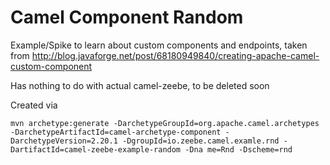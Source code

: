 # Camel Component Random

Example/Spike to learn about custom components and endpoints, taken from http://blog.javaforge.net/post/68180949840/creating-apache-camel-custom-component

Has nothing to do with actual camel-zeebe, to be deleted soon


Created via

`mvn archetype:generate -DarchetypeGroupId=org.apache.camel.archetypes -DarchetypeArtifactId=camel-archetype-component -DarchetypeVersion=2.20.1 -DgroupId=io.zeebe.camel.examle.rnd -DartifactId=camel-zeebe-example-random -Dna
 me=Rnd -Dscheme=rnd`
